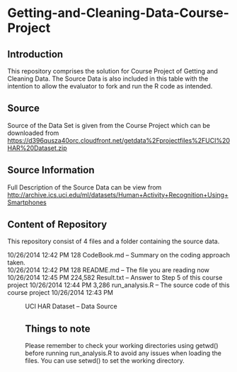 Getting-and-Cleaning-Data-Course-Project
========================================

Introduction
------------
This repository comprises the solution for Course Project of Getting and Cleaning Data.  The Source Data is also included in this table with the intention to allow the evaluator to fork and run the R code as intended. 

Source
------
Source of the Data Set is given from the Course Project which can be downloaded from https://d396qusza40orc.cloudfront.net/getdata%2Fprojectfiles%2FUCI%20HAR%20Dataset.zip

Source Information
------------------
Full Description of the Source Data can be view from http://archive.ics.uci.edu/ml/datasets/Human+Activity+Recognition+Using+Smartphones

Content of Repository
---------------------
This repository consist of 4 files and a folder containing the source data.

10/26/2014  12:42 PM      128 CodeBook.md     –  Summary on the coding approach taken.   
10/26/2014  12:42 PM      128 README.md       – The file you are reading now
10/26/2014  12:45 PM  224,582 Result.txt      – Answer to Step 5 of this course project
10/26/2014  12:44 PM    3,286 run_analysis.R  – The source code of this course project
10/26/2014  12:43 PM    <DIR> UCI HAR Dataset – Data Source

Things to note
--------------
Please remember to check your working directories using getwd() before running run_analysis.R to avoid any issues when loading the files.  You can use setwd() to set the working directory.

